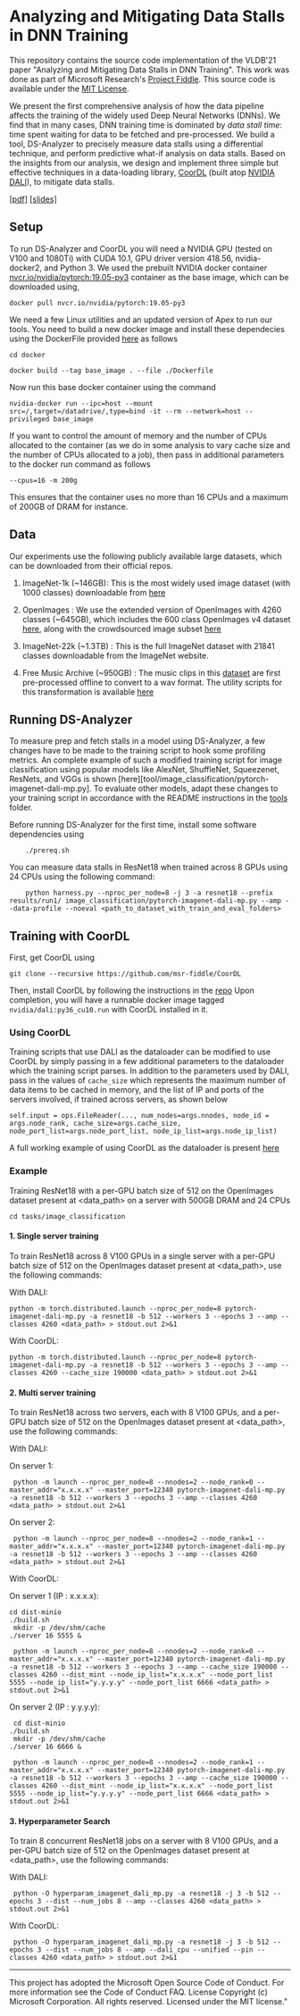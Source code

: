 # Analyzing and Mitigating Data Stalls in DNN Training

This repository contains the source code implementation of the VLDB'21 paper "Analyzing and Mitigating Data Stalls in DNN Training". This work was done as part of Microsoft Research's [Project Fiddle](https://www.microsoft.com/en-us/research/project/fiddle/). This source code is available under the [MIT License](LICENSE.txt).

We present the first comprehensive analysis of how the data pipeline affects the training of the widely used Deep Neural Networks (DNNs). We find that in
many cases, DNN training time is dominated by *data stall time*: time spent waiting for data to be fetched and pre-processed. We build a tool, DS-Analyzer to precisely measure data stalls using a differential technique, and perform predictive what-if analysis on data stalls. Based on the insights from our analysis, we design and implement three simple but effective techniques in a data-loading library, [CoorDL](https://github.com/msr-fiddle/CoorDL) (built atop [NVIDIA DALI](https://docs.nvidia.com/deeplearning/dali/user-guide/docs/index.html)), to
mitigate data stalls. 

[[pdf]](https://www.microsoft.com/en-us/research/publication/analyzing-and-mitigating-data-stalls-in-dnn-training/)  [[slides]]()

## Setup

To run DS-Analyzer and CoorDL you will need a NVIDIA GPU (tested on V100 and 1080Ti) with CUDA 10.1, GPU driver version 418.56, nvidia-docker2, and Python 3. We used the prebuilt NVIDIA docker container [nvcr.io/nvidia/pytorch:19.05-py3](https://ngc.nvidia.com/catalog/containers/nvidia:pytorch/tags) container as the base image, which can be downloaded using,

    docker pull nvcr.io/nvidia/pytorch:19.05-py3
  
We need a few Linux utilities and an updated version of Apex to run our tools. You need to build a new docker image and  install these dependecies using the DockerFile provided [here](docker/DockerFile) as follows

    cd docker
  
    docker build --tag base_image . --file ./Dockerfile

Now run this base docker container using the command

    nvidia-docker run --ipc=host --mount src=/,target=/datadrive/,type=bind -it --rm --network=host --privileged base_image
    
If you want to control the amount of memory and the number of CPUs allocated to the container (as we do in some analysis to vary cache size and the number of CPUs allocated to a job), then pass in additional parameters to the docker run command as follows

    --cpus=16 -m 200g

This ensures that the container uses no more than 16 CPUs and a maximum of 200GB of DRAM for instance.

## Data

Our experiments use the following publicly available large datasets, which can be downloaded from their official repos.

1. ImageNet-1k (~146GB): This is the most widely used image dataset (with 1000 classes) downloadable from [here](http://www.image-net.org/)

2. OpenImages : We use the extended version of OpenImages with 4260 classes (~645GB), which includes the 600 class OpenImages v4 dataset [here](https://storage.googleapis.com/openimages/web/download_v4.html), along with the crowdsourced image subset [here](https://storage.googleapis.com/openimages/web/extended.html)

3. ImageNet-22k (~1.3TB) : This is the full ImageNet dataset with 21841 classes downloadable from the ImageNet website.

4. Free Music Archive (~950GB) : The music clips in this [dataset](https://github.com/mdeff/fma) are first pre-processed offline to convert to a wav format. The utility scripts for this transformation is available [here](fma-utils/)


## Running DS-Analyzer

To measure prep and fetch stalls in a model using DS-Analyzer, a few changes have to be made to the training script to hook some profiling metrics. An complete example of such a modified training script for image classification using popular models like AlexNet, ShuffleNet, Squeezenet, ResNets, and VGGs is shown [here][tool/image_classification/pytorch-imagenet-dali-mp.py]. To evaluate other models, adapt these changes to your training script in accordance with the README instructions in the [tools](tools/) folder.

Before running DS-Analyzer for the first time, install some software dependencies using

        ./prereq.sh
        
You can measure data stalls in ResNet18 when trained across 8 GPUs using 24 CPUs using the following command:
        
        python harness.py --nproc_per_node=8 -j 3 -a resnet18 --prefix results/run1/ image_classification/pytorch-imagenet-dali-mp.py --amp --data-profile --noeval <path_to_dataset_with_train_and_eval_folders>


## Training with CoorDL

First, get CoorDL using

    git clone --recursive https://github.com/msr-fiddle/CoorDL
        
Then, install CoorDL by following the instructions in the [repo](https://github.com/msr-fiddle/CoorDL)
Upon completion, you will have a runnable docker image tagged `nvidia/dali:py36_cu10.run` with CoorDL installed in it.

### Using CoorDL

Training scripts that use DALI as the dataloader can be modified to use CoorDL by simply passing in a few additional parameters to the dataloader which 
the training script parses. In addition to the parameters used by DALI, pass in the values of `cache_size` which represents the maximum number of data items to be cached in memory, and the list of IP and ports of the servers involved, if trained across servers, as shown below

    self.input = ops.FileReader(..., num_nodes=args.nnodes, node_id = args.node_rank, cache_size=args.cache_size, node_port_list=args.node_port_list, node_ip_list=args.node_ip_list)

A full working example of using CoorDL as the dataloader is present [here](tasks/image_classification/pytorch-imagenet-dali-mp.py)

### Example

Training ResNet18 with a per-GPU batch size of 512 on the OpenImages dataset present at <data_path> on a server with 500GB DRAM and 24 CPUs

    cd tasks/image_classification
    
#### 1. Single server training

To train ResNet18 across 8 V100 GPUs in a single server with a per-GPU batch size of 512 on the OpenImages dataset present at <data_path>, use the following commands:
    
With DALI:
    
    python -m torch.distributed.launch --nproc_per_node=8 pytorch-imagenet-dali-mp.py -a resnet18 -b 512 --workers 3 --epochs 3 --amp --classes 4260 <data_path> > stdout.out 2>&1

With CoorDL:

    python -m torch.distributed.launch --nproc_per_node=8 pytorch-imagenet-dali-mp.py -a resnet18 -b 512 --workers 3 --epochs 3 --amp --classes 4260 --cache_size 190000 <data_path> > stdout.out 2>&1


#### 2. Multi server training

To train ResNet18 across two servers, each with 8 V100 GPUs, and a per-GPU batch size of 512 on the OpenImages dataset present at <data_path>, use the following commands:

With DALI:
    
  On server 1: 
  
     python -m launch --nproc_per_node=8 --nnodes=2 --node_rank=0 --master_addr="x.x.x.x" --master_port=12340 pytorch-imagenet-dali-mp.py -a resnet18 -b 512 --workers 3 --epochs 3 --amp --classes 4260 <data_path> > stdout.out 2>&1
        
  On server 2: 
  
     python -m launch --nproc_per_node=8 --nnodes=2 --node_rank=1 --master_addr="x.x.x.x" --master_port=12340 pytorch-imagenet-dali-mp.py -a resnet18 -b 512 --workers 3 --epochs 3 --amp --classes 4260 <data_path> > stdout.out 2>&1


With CoorDL:

    
  On server 1 (IP : x.x.x.x): 
  
    cd dist-minio                                             
    ./build.sh                                                       
     mkdir -p /dev/shm/cache                                                          
    ./server 16 5555 &
  
     python -m launch --nproc_per_node=8 --nnodes=2 --node_rank=0 --master_addr="x.x.x.x" --master_port=12340 pytorch-imagenet-dali-mp.py -a resnet18 -b 512 --workers 3 --epochs 3 --amp --cache_size 190000 --classes 4260 --dist_mint --node_ip_list="x.x.x.x" --node_port_list 5555 --node_ip_list="y.y.y.y" --node_port_list 6666 <data_path> > stdout.out 2>&1
        
  On server 2 (IP : y.y.y.y): 
  
     cd dist-minio                                             
    ./build.sh                                                       
     mkdir -p /dev/shm/cache                                                          
    ./server 16 6666 &
  
     python -m launch --nproc_per_node=8 --nnodes=2 --node_rank=1 --master_addr="x.x.x.x" --master_port=12340 pytorch-imagenet-dali-mp.py -a resnet18 -b 512 --workers 3 --epochs 3 --amp --cache_size 190000 --classes 4260 --dist_mint --node_ip_list="x.x.x.x" --node_port_list 5555 --node_ip_list="y.y.y.y" --node_port_list 6666 <data_path> > stdout.out 2>&1


#### 3. Hyperparameter Search

To train 8 concurrent ResNet18 jobs on a server with 8 V100 GPUs, and a per-GPU batch size of 512 on the OpenImages dataset present at <data_path>, use the following commands:

With DALI:
          
     python -O hyperparam_imagenet_dali_mp.py -a resnet18 -j 3 -b 512 --epochs 3 --dist --num_jobs 8 --amp --classes 4260 <data_path> > stdout.out 2>&1
          
With CoorDL:

     python -O hyperparam_imagenet_dali_mp.py -a resnet18 -j 3 -b 512 --epochs 3 --dist --num_jobs 8 --amp --dali_cpu --unified --pin --classes 4260 <data_path> > stdout.out 2>&1


---

This project has adopted the Microsoft Open Source Code of Conduct. For more information see the Code of Conduct FAQ.
License
Copyright (c) Microsoft Corporation. All rights reserved.
Licensed under the MIT license." 
